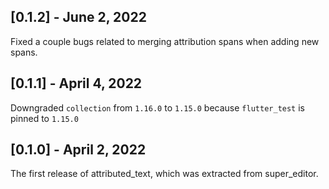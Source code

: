 ## [0.1.2] - June 2, 2022

Fixed a couple bugs related to merging attribution spans when adding new spans.

## [0.1.1] - April 4, 2022

Downgraded `collection` from `1.16.0` to `1.15.0` because `flutter_test` is pinned to `1.15.0`

## [0.1.0] - April 2, 2022

The first release of attributed_text, which was extracted from super_editor.